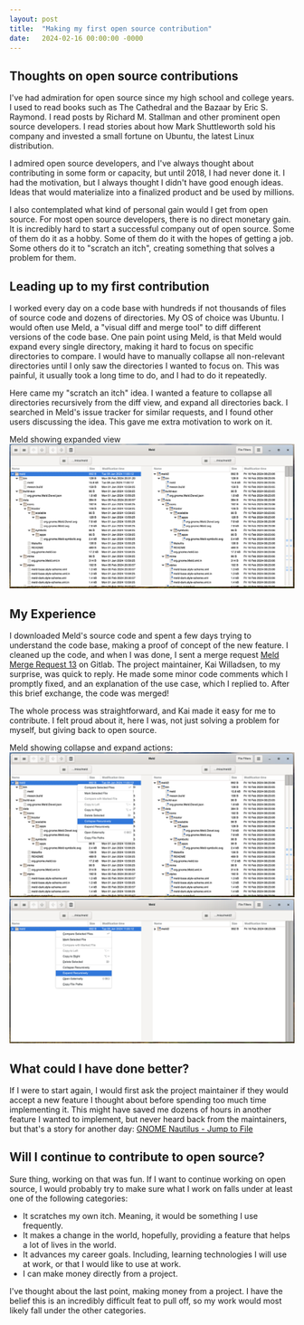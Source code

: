 ```yaml
---
layout: post
title:  "Making my first open source contribution"
date:   2024-02-16 00:00:00 -0000
---
```


## Thoughts on open source contributions

I've had admiration for open source since my high school and college years. I used to read books such as The Cathedral and the Bazaar by Eric S. Raymond. I read posts by Richard M. Stallman and other prominent open source developers. I read stories about how Mark Shuttleworth sold his company and invested a small fortune on Ubuntu, the latest Linux distribution.

I admired open source developers, and I've always thought about contributing in some form or capacity, but until 2018, I had never done it. I had the motivation, but I always thought I didn't have good enough ideas. Ideas that would materialize into a finalized product and be used by millions.

I also contemplated what kind of personal gain would I get from open source. For most open source developers, there is no direct monetary gain. It is incredibly hard to start a successful company out of open source. Some of them do it as a hobby. Some of them do it with the hopes of getting a job. Some others do it to "scratch an itch", creating something that solves a problem for them.

## Leading up to my first contribution

I worked every day on a code base with hundreds if not thousands of files of source code and dozens of directories. My OS of choice was Ubuntu. I would often use Meld, a "visual diff and merge tool" to diff different versions of the code base. One pain point using Meld, is that Meld would expand every single directory, making it hard to focus on specific directories to compare. I would have to manually collapse all non-relevant directories until I only saw the directories I wanted to focus on. This was painful, it usually took a long time to do, and I had to do it repeatedly.

Here came my "scratch an itch" idea. I wanted a feature to collapse all directories recursively from the diff view, and expand all directories back. I searched in Meld's issue tracker for similar requests, and I found other users discussing the idea. This gave me extra motivation to work on it.

Meld showing expanded view
![Meld showing expanded view](/assets/images/meld-expanded.png)

## My Experience

I downloaded Meld's source code and spent a few days trying to understand the code base, making a proof of concept of the new feature. I cleaned up the code, and when I was done, I sent a merge request [Meld Merge Request 13](https://gitlab.gnome.org/GNOME/meld/-/merge_requests/13) on Gitlab. The project maintainer, Kai Willadsen, to my surprise, was quick to reply. He made some minor code comments which I promptly fixed, and an explanation of the use case, which I replied to. After this brief exchange, the code was merged!

The whole process was straightforward, and Kai made it easy for me to contribute. I felt proud about it, here I was, not just solving a problem for myself, but giving back to open source.

Meld showing collapse and expand actions:
![Meld showing collapse action](/assets/images/meld-collapse-action.png)
![Meld showing expand action](/assets/images/meld-expand-action.png)

## What could I have done better?

If I were to start again, I would first ask the project maintainer if they would accept a new feature I thought about before spending too much time implementing it. This might have saved me dozens of hours in another feature I wanted to implement, but never heard back from the maintainers, but that's a story for another day: [GNOME Nautilus - Jump to File](https://gitlab.gnome.org/GNOME/nautilus/-/issues/1157)

## Will I continue to contribute to open source?

Sure thing, working on that was fun. If I want to continue working on open source, I would probably try to make sure what I work on falls under at least one of the following categories:

* It scratches my own itch. Meaning, it would be something I use frequently.
* It makes a change in the world, hopefully, providing a feature that helps a lot of lives in the world.
* It advances my career goals. Including, learning technologies I will use at work, or that I would like to use at work.
* I can make money directly from a project.

I've thought about the last point, making money from a project. I have the belief this is an incredibly difficult feat to pull off, so my work would most likely fall under the other categories.
